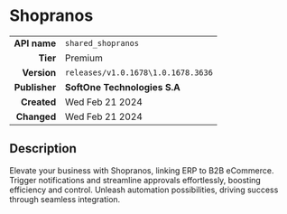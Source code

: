 # Shopranos
| | |
|-:|-|
|**API name**|`shared_shopranos`|
|**Tier**|Premium|
|**Version**|`releases/v1.0.1678\1.0.1678.3636`|
|**Publisher**|**SoftOne Technologies S.A**|
|**Created**|Wed Feb 21 2024|
|**Changed**|Wed Feb 21 2024|

## Description
Elevate your business with Shopranos, linking ERP to B2B eCommerce. Trigger notifications and streamline approvals effortlessly, boosting efficiency and control. Unleash automation possibilities, driving success through seamless integration.

